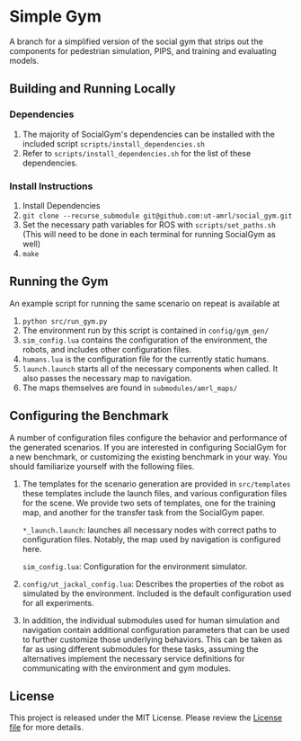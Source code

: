 # Simple Gym
A branch for a simplified version of the social gym that strips out the components for pedestrian simulation, PIPS, and training and evaluating models.

## Building and Running Locally

### Dependencies
1. The majority of SocialGym's dependencies can be installed with the included script `scripts/install_dependencies.sh`
2. Refer to `scripts/install_dependencies.sh` for the list of these dependencies.

### Install Instructions
1. Install Dependencies
2. `git clone --recurse_submodule git@github.com:ut-amrl/social_gym.git`
3. Set the necessary path variables for ROS with `scripts/set_paths.sh` (This will need to be done in each terminal for running SocialGym as well)
4. `make`

## Running the Gym
An example script for running the same scenario on repeat is available at
1. `python src/run_gym.py`
2. The environment run by this script is contained in `config/gym_gen/`
3. `sim_config.lua` contains the configuration of the environment, the robots, and includes other configuration files.
4. `humans.lua` is the configuration file for the currently static humans.
5. `launch.launch` starts all of the necessary components when called. It also passes the necessary map to navigation. 
6. The maps themselves are found in `submodules/amrl_maps/`

## Configuring the Benchmark
A number of configuration files configure the behavior and performance of the generated scenarios. If you are interested in configuring SocialGym for a new benchmark, or customizing the existing benchmark in your way. You should familiarize yourself with the following files.
1. The templates for the scenario generation are provided in `src/templates` these templates include the launch files, and various configuration files for the scene. We provide two sets of templates, one for the training map, and another for the transfer task from the SocialGym paper.
  
   `*_launch.launch`: launches all necessary nodes with correct paths to configuration files. Notably, the map used by navigation is configured here.
   
   `sim_config.lua`: Configuration for the environment simulator.
2. `config/ut_jackal_config.lua`: Describes the properties of the robot as simulated by the environment. Included is the default configuration used for all experiments.
3. In addition, the individual submodules used for human simulation and navigation contain additional configuration parameters that can be used to further customize those underlying behaviors. This can be taken as far as using different submodules for these tasks, assuming the alternatives implement the necessary service definitions for communicating with the environment and gym modules.
   

## License

This project is released under the MIT License. Please review the [License file](LICENSE) for more details.
